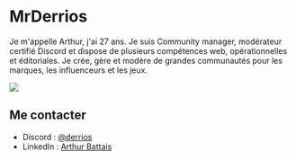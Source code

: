 # MrDerrios
Je m'appelle Arthur, j'ai 27 ans. Je suis Community manager, modérateur certifié Discord et dispose de plusieurs compétences web, opérationnelles et éditoriales. Je crée, gère et modère de grandes communautés pour les marques, les influenceurs et les jeux.

![](https://github-readme-streak-stats.herokuapp.com/?user=MrDerrios)

## Me contacter
- Discord : [@derrios](https://discord.com/users/264320223182585858)
- LinkedIn : [Arthur Battais](https://www.linkedin.com/in/arthurbattais/)
